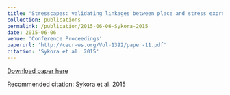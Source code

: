 ```yaml
---
title: "Stresscapes: validating linkages between place and stress expression on social media."
collection: publications
permalink: /publication/2015-06-06-Sykora-2015
date: 2015-06-06
venue: 'Conference Proceedings'
paperurl: 'http://ceur-ws.org/Vol-1392/paper-11.pdf'
citation: 'Sykora et al. 2015'
---
```


<a href='http://ceur-ws.org/Vol-1392/paper-11.pdf'>Download paper here</a>

Recommended citation: Sykora et al. 2015